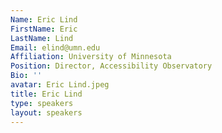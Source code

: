 ```yaml
---
Name: Eric Lind
FirstName: Eric
LastName: Lind
Email: elind@umn.edu
Affiliation: University of Minnesota
Position: Director, Accessibility Observatory
Bio: ''
avatar: Eric Lind.jpeg
title: Eric Lind
type: speakers
layout: speakers
---
```


